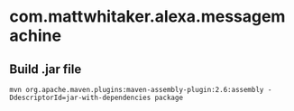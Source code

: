 # com.mattwhitaker.alexa.messagemachine

## Build .jar file
`mvn org.apache.maven.plugins:maven-assembly-plugin:2.6:assembly -DdescriptorId=jar-with-dependencies package`
